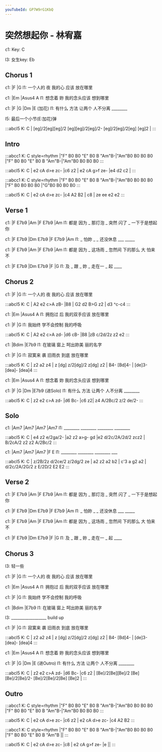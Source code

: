 ```yaml
---
youTubeId: GP7W9rG1KbQ
---
```


# 突然想起你 - 林宥嘉

c1: Key: C

l3: 女生key: Eb

## Chorus 1

c1:         |F             |G
l1: 一个人的 夜 我的心 应该 放在哪里

c1:       |Em             |Asus4   A
l1: 想念着 妳 我的念头应该 想到哪里

c1:       |F          |G       |Dm      |E (加花)
l1: 有什么 方法 让两个 人不分离 ________

l5: 最后一个小节(E:加花)弹

:::abcl5
K: C
| [eg]/2[eg][eg]/2 [eg][eg]/2[eg]/2- [eg]/2[eg]/2[eg] [eg]2 |
:::

## Intro

:::abcc1
K: C style=rhythm
|"F" B0 B0 "E" B0 B "Am"B-|"Am"B0 B0 B0 B0 |"F" B0 B0 "E" B0 B "Am"B-|"Am"B0 B0 B0 B0
:::

:::abcl5
K: C
| e2 cA d>e zc- |c6 z2 | e2 cA g>f ze- |e4 d2 c2 |
:::

:::abcc1
K: C style=rhythm
|"F" B0 B0 "E" B0 B "Am"B-|"Am"B0 B0 B0 B0 |"F" B0 B0 B0 B0 |"G"B0 B0 B0 B0
:::

:::abcl5
K: C
| e2 cA d>e zc- |c4 A2 B2 | c8 | ze ee e2 e2
:::

## Verse 1

c1: |F     E7b9  |Am      |F     E7b9  |Am
l1:   都是 因为 _ 那灯泡 _  突然 闪了 _ 一下于是想起你

c1: |F  E7b9    |Dm E7b9        |F   E7b9   |Am
l1:   _  怕妳 _    _ 还没休息    ___ _____

c1: |F     E7b9   |Am      |F      E7b9    |Am
l1:   都是 因为 _  这场雨 _ 忽然间 下的那么 大 怕来不

c1: |F   E7b9  |Dm  E7b9      |F       |G
l1:  及 _ 跟 _  妳 _ 走在一 _  起 ____

## Chorus 2

c1:         |F             |G
l1: 一个人的 夜 我的心 应该 放在哪里

:::abcl5
K: C
| A2 e2 c>A zB- |B8 | G2 d2 B>G z2 | d3 ^c-c4
:::

c1:       |Em             |Asus4   A
l1: 拥抱过 后 我的双手应该 放在哪里

c1:       |F         |G
l1: 我始终 学不会控制 我的呼吸

:::abcl5
K: C
| A2 e2 c>A zd- |d6 cB- |B8 |zB c/2d/2z z2 e2
:::

c1:       |Bdim          |E7b9
l1: 在玻璃 窗上 呵出妳美  丽的名字

c1:       |F             |G
l1: 寂寞来 袭 旧雨衣 到底 放在哪里

:::abcl5
K: C
| z2 a2 z4 | z [dg] z/2[dg]/2 z[dg] z2 | B4- [Bd]4- | [de]3- [dea]- [dea]4
:::

c1:       |Em             |Asus4   A
l1: 想念着 妳 我的念头应该 想到哪里

c1:       |F          |G       |Dm     |E7b9 (进Solo)
l1: 有什么 方法 让两个 人不分离 ________

:::abcl5
K: C
| z2 e2 c>A zd- |d6 Bc- |c6 z2| z4 A/2Bc/2 z/2 de/2-
:::

## Solo

c1: |Am7     |Am7     |Am7     |Am7
l1:  ________ ________ ________ ________

:::abcl5
K: C
| e4 z2 e/2ga/2- |a2 z2 a>g- gd |e2 d/2c/2A/2d/2 zcz2 | B/2cA/2 z2 z2 A/2Bc/2
:::

c1: |Am7     |Am7     |Am7     |F   E
l1:  ________ ________ ________ ___

:::abcl5
K: C
| z/2B/2z d/2ce/2 z/2dg/2 ze | a2 z2 a2 b2 | c'3 a g2 a2 | d/2c/2A/2G/2 z E/2D/2 E2 E2
:::

## Verse 2

c1: |F     E7b9  |Am      |F     E7b9  |Am
l1:   都是 因为 _ 那灯泡 _  突然 闪了 _ 一下于是想起你

c1: |F  E7b9    |Dm E7b9        |F   E7b9   |Am
l1:   _  怕妳 _    _ 还没休息    ___ _____

c1: |F     E7b9   |Am      |F      E7b9    |Am
l1:   都是 因为 _  这场雨 _ 忽然间 下的那么 大 怕来不

c1: |F   E7b9  |Dm  E7b9      |F       |G
l1:  及 _ 跟 _  妳 _ 走在一 _  起 ____

## Chorus 3

l3: 轻一些

c1:         |F             |G
l1: 一个人的 夜 我的心 应该 放在哪里

c1:       |Em             |Asus4   A
l1: 拥抱过 后 我的双手应该 放在哪里

c1:       |F         |G
l1: 我始终 学不会控制 我的呼吸

c1:       |Bdim          |E7b9
l1: 在玻璃 窗上 呵出妳美  丽的名字

l3: __________________ build up

c1:       |F             |G
l1: 寂寞来 袭 旧雨衣 到底 放在哪里

:::abcl5
K: C
| z2 a2 z4 | z [dg] z/2[dg]/2 z[dg] z2 | B4- [Bd]4- | [de]3- [dea]- [dea]4
:::

c1:       |Em             |Asus4   A
l1: 想念着 妳 我的念头应该 想到哪里

c1:       |F          |G       |Dm      |E (进Outro)
l1: 有什么 方法 让两个 人不分离 ________

:::abcl5
K: C
| z2 e2 c>A zd- |d6 Bc- |c6 z2 | [Be]/2[Be][Be]/2 [Be][Be]/2[Be]/2- [Be]/2[Be]/2[Be] [Be]2 |
:::

## Outro

:::abcc1
K: C style=rhythm
|"F" B0 B0 "E" B0 B "Am"B-|"Am"B0 B0 B0 B0 |"F" B0 B0 "E" B0 B "Am"B-|"Am"B0 B0 B0 B0
:::

:::abcl5
K: C
| e2 cA d>e zc- |c6 z2 | e2 cA d>e zc- |c4 A2 B2
:::

:::abcc1
K: C style=rhythm
|"F" B0 B0 "E" B0 B "Am"B-|"Am"B0 B0 B0 B0 |"F" B0 B0 "E" B0 B "Am"B ||
:::

:::abcl5
K: C
| e2 cA d>e zc- |c8 | e2 cA g>f ze- |e ||
:::

